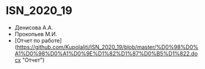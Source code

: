 # ISN_2020_19
* Денисова А.А.
* Прокопьев М.И.
* [Отчет по работе] (https://github.com/Kupolaliti/ISN_2020_19/blob/master/%D0%98%D0%A1%D0%98%D0%A1%D0%9E%D1%82%D1%87%D0%B5%D1%822.docx "Отчет")
